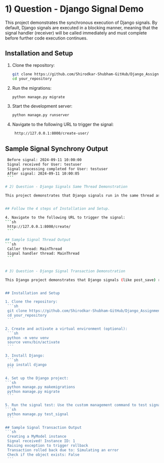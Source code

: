 # 1) Question - Django Signal Demo

This project demonstrates the synchronous execution of Django signals. By default, Django signals are executed in a blocking manner, meaning that the signal handler (receiver) will be called immediately and must complete before further code execution continues.

## Installation and Setup

1. Clone the repository:
    ```sh
    git clone https://github.com/Shirodkar-Shubham-GitHub/Django_Assignment.git
    cd your_repository
    ```

2. Run the migrations:
    ```sh
    python manage.py migrate
    ```

3. Start the development server:
    ```sh
    python manage.py runserver
    ```

4. Navigate to the following URL to trigger the signal:
   ```sh
    http://127.0.0.1:8000/create-user/
    ```

## Sample Signal Synchrony Output
   ```sh
    Before signal: 2024-09-11 10:00:00
    Signal received for User: testuser
    Signal processing completed for User: testuser
    After signal: 2024-09-11 10:00:05
    ```

# 2) Question - Django Signals Same Thread Demonstration

This project demonstrates that Django signals run in the same thread as the caller by default. When a signal is triggered, its handler executes in the same thread that triggered it, blocking the execution of the caller until the signal handler finishes running.


## Follow the 4 steps of Installation and Setup.

4. Navigate to the following URL to trigger the signal:
   ```sh
    http://127.0.0.1:8000/create/
    ```

## Sample Signal Thread Output
   ```sh
    Caller thread: MainThread
    Signal handler thread: MainThread
    ```


# 3) Question - Django Signal Transaction Demonstration

This Django project demonstrates that Django signals (like post_save) run in the same database transaction as the caller by default. If the transaction is rolled back, the signal handler's actions are also rolled back.


## Installation and Setup

1. Clone the repository:
    ```sh
    git clone https://github.com/Shirodkar-Shubham-GitHub/Django_Assignment.git
    cd your_repository
    ```

2. Create and activate a virtual environment (optional):
    ```sh
    python -m venv venv
    source venv/bin/activate
    ```

3. Install Django:
    ```sh
    pip install django
    ```

4. Set up the Django project:
   ```sh
    python manage.py makemigrations
    python manage.py migrate
    ```

5. Run the signal test: Use the custom management command to test signal and transaction behavior:
   ```sh
    python manage.py test_signal
    ```

## Sample Signal Transaction Output
   ```sh
    Creating a MyModel instance
    Signal received! Instance ID: 1
    Raising exception to trigger rollback
    Transaction rolled back due to: Simulating an error
    Check if the object exists: False
    ```

